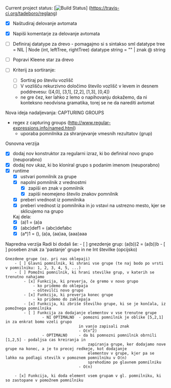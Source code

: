 Current project status:
[![Build Status](https://travis-ci.org/tadeboro/reglang.svg?branch=master)]
(https://travis-ci.org/tadeboro/reglang)


- [x] Naštudiraj delovanje avtomata
- [x] Napiši komentarje za delovanje avtomata
- [ ] Definiraj datatype za drevo
		- pomagajmo si s sintakso sml
			datatype tree = NIL | Node (int, leftTree, rightTree)
			datatype string = "" | znak @ string
			
- [ ] Popravi Kleene star za drevo
- [ ] Kriterij za sortiranje:
	- [ ] Sortiraj po številu vozlišč
	- [ ] V vozlišču rekurzivno določimo število vozlišč v levem in desnem poddrevesu: ([4,0], [3,1], [2,2], [1,3], [0,4])
	
	- ne gre čez, ker lahko z lemo o napihovanju dokažemo, da ni konteksno neodvisna gramatika, torej se ne da narediti avtomat

	
Nova ideja nadaljevanja:
CAPTURING GROUPS
- regex z capturing groups  (http://www.regular-expressions.info/named.html)
	- uporaba pomnilnika za shranjevanje vmesnih rezultatov (grup)

Osnovna verzija	
- [x] dodaj nov konstruktor za regularni izraz, ki bo definiral novo grupo (neuporabno)
- [x] dodaj nov ukaz, ki bo kloniral grupo s podanim imenom (neuporabno)
- [x] runtime
	- [x] ustvari pomnilnik za grupe
	- [x] napolni pomnilnik z vrednostmi
		- [x] zapiši en znak v pomnilnik
		- [x] zapiši neomejeno število znakov pomnilnik
	- [x] preberi vrednost iz pomnilnika
	- [x] preberi vrednost iz pomnilnika in jo vstavi na ustrezno mesto, kjer se sklicujemo na grupo
	
	Kaj dela:
	- [x] (a)1 = (a)a
	- [x] (abc)def1 = (abc)defabc
	- [x] (a*)1 = (), (a)a, (aa)aa, (aaa)aaa

Napredna verzija
	Radi bi dodali še:
	- [ ] gnezdenje grup: (a(b))2 = (a(b))b
	- [ ] poseben znak za 'pastanje' grupe in ne Int številke (opcijsko)
	
	
	Gnezdene grupe (oz. pri nas oklepaji)
		- [ ] Glavni pomnilnik, ki shrani vse grupe (te naj bodo po vrsti v pomnilniku: 1, 2, 3, 4, 5, ...)
		- [ ] Pomožni pomnilnik, ki hrani stevilke grup, v katerih se trenutno nahajamo
			- [x] Funkcija, ki preverja, če gremo v novo grupo
				- ko pridemo do oklepaja
				- oštevilči novo grupo
			- [x] Funkcija, ki preverja konec grupe
				- ko pridemo do zaklepaja
			- [x] Funkcija, ki zbriše številko grupe, ki se je končala, iz pomožnega pomnilnika
			- [ ] Funkcija za dodajanje elementov v vse trenutne grupe
					- NI OPTIMALNO 	- pomozni pomnilnik je oblike [5,2,1] in za enkrat bomo vzeli grupo
									in vanjo zapisali znak
									- O(n^2)
					- OPTIMALNO 	- da bi pomnozni pomnilnik obrnili [1,2,5] - podaljsa cas kreiranja in 
										zapiranja grupe, ker dodajamo nove grupe na konec, a je to precej redkeje, kot dodajanje 
										elementov v grupe, kjer pa se lahko na podlagi stevilk v pomoznem pomnilniku v O(n) 
										sprehodimo po glavnem pomnilniku
									- O(n)
						
		- [x] Funkcija, ki doda element vsem grupam v gl. pomnilniku, ki so zastopane v pomožnem pomnilniku 	
